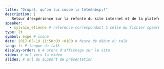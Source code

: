 ```yaml
---
title: "Drupal, qu'on lui coupe la tête&nbsp;!"
description: |
   Retour d'expérience sur la refonte du site internet et de la plateforme de contribution d'un leader dans la location de vacances en mobile-home : passage du CMS Drupal 7 à une architecture micro-services en NodeJS et React, avec migration vers Drupal 8 headless.
speaker:
  - sylvain_etienne # reference correspondant à celle du fichier spearkers dans _data
type: lt
symbol: expe # icone
date: 2017-05-19 11:50:00 +0100 # heure de début du talk
lang: fr # langue du talk
display-order: 6 # ordre d'affichage sur le site
video: # url vers la video
slides: # url du support de présentation
---
```


